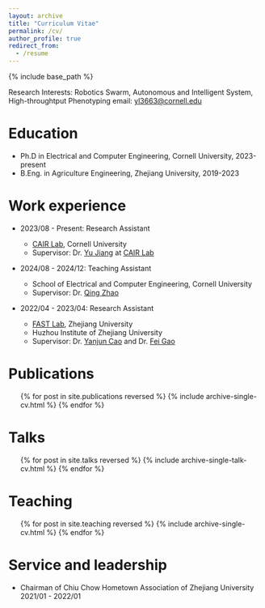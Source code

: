 ```yaml
---
layout: archive
title: "Curriculum Vitae"
permalink: /cv/
author_profile: true
redirect_from:
  - /resume
---
```


{% include base_path %}

Research Interests: Robotics Swarm, Autonomous and Intelligent System, High-throughtput Phenotyping
email: yl3663@cornell.edu

Education
======
* Ph.D in Electrical and Computer Engineering, Cornell University, 2023-present
* B.Eng. in Agriculture Engineering, Zhejiang University, 2019-2023



Work experience
======
* 2023/08 - Present: Research Assistant
  * [CAIR Lab](https://cair.cals.cornell.edu/), Cornell University
  * Supervisor: Dr. [Yu Jiang](https://cals.cornell.edu/yu-jiang) at [CAIR Lab](https://cair.cals.cornell.edu/)

* 2024/08 - 2024/12: Teaching Assistant
  * School of Electrical and Computer Engineering, Cornell University
  * Supervisor: Dr. [Qing Zhao](https://www.ece.cornell.edu/faculty-directory/qing-zhao)

* 2022/04 - 2023/04: Research Assistant
  * [FAST Lab](http://zju-fast.com/), Zhejiang University
  * Huzhou Institute of Zhejiang University
  * Supervisor: Dr. [Yanjun Cao](http://zju-fast.com/research-group/yanjun-cao/) and Dr. [Fei Gao](http://zju-fast.com/research-group/fei-gao/)



Publications
======
  <ul>{% for post in site.publications reversed %}
    {% include archive-single-cv.html %}
  {% endfor %}</ul>
  
Talks
======
  <ul>{% for post in site.talks reversed %}
    {% include archive-single-talk-cv.html  %}
  {% endfor %}</ul>
  
Teaching
======
  <ul>{% for post in site.teaching reversed %}
    {% include archive-single-cv.html %}
  {% endfor %}</ul>
  
Service and leadership
======
* Chairman of Chiu Chow Hometown Association of Zhejiang University 2021/01 - 2022/01
